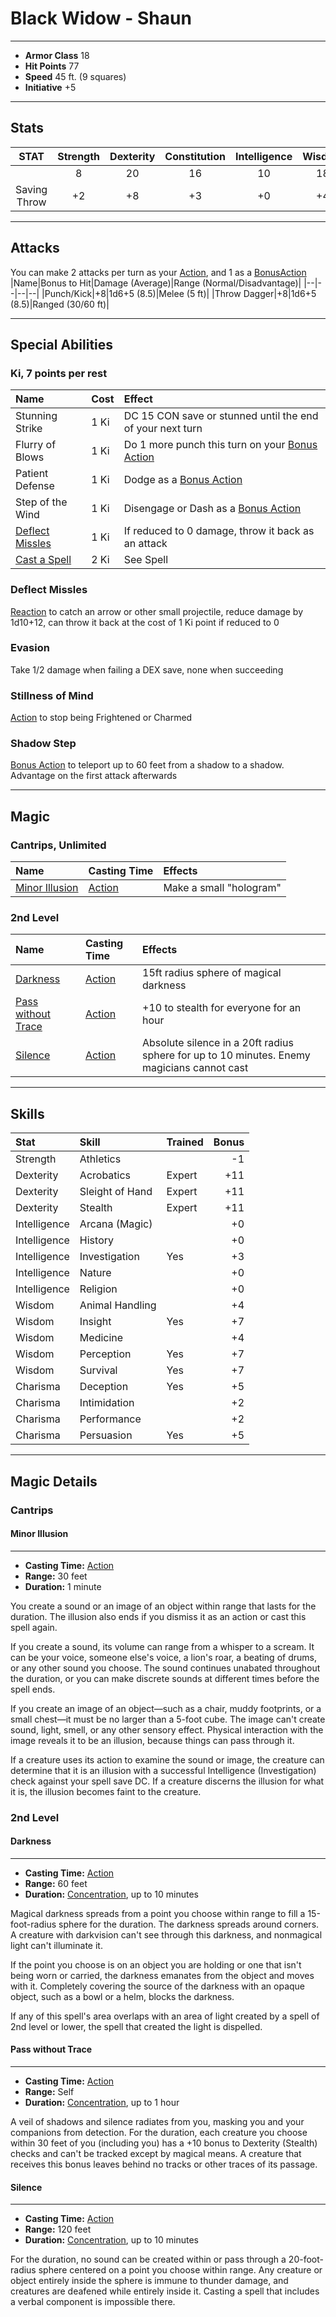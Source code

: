 # Black Widow - Shaun
___
- **Armor Class** 18
- **Hit Points** 77 
- **Speed** 45 ft. (9 squares)
- **Initiative** +5
___
## Stats
|STAT|Strength|Dexterity|Constitution|Intelligence|Wisdom|Charisma|
|:---:|:---:|:---:|:---:|:---:|:---:|:---:|
||8|20|16|10|18|14|
|Saving Throw|+2|+8|+3|+0|+4|+2|
___
## Attacks
You can make 2 attacks per turn as your [Action](./../README.md#action), and 1 as a [BonusAction](./../README.md#bonus-action)
|Name|Bonus to Hit|Damage (Average)|Range (Normal/Disadvantage)|
|--|--|--|--|
|Punch/Kick|+8|1d6+5 (8.5)|Melee (5 ft)|
|Throw Dagger|+8|1d6+5 (8.5)|Ranged (30/60 ft)|
___
## Special Abilities
### Ki, 7 points per rest
|Name|Cost|Effect|
|:--|:--|:--|
|Stunning Strike|1 Ki|DC 15 CON save or stunned until the end of your next turn|
|Flurry of Blows|1 Ki|Do 1 more punch this turn on your [Bonus Action](./../README.md#bonus-action)|
|Patient Defense|1 Ki|Dodge as a [Bonus Action](./../README.md#bonus-action)|
|Step of the Wind|1 Ki|Disengage or Dash as a [Bonus Action](./../README.md#bonus-action)|
|[Deflect Missles](#deflect-missles)|1 Ki|If reduced to 0 damage, throw it back as an attack|
|[Cast a Spell](#magic)|2 Ki|See Spell|

### Deflect Missles
[Reaction](./../README.md#reaction) to catch an arrow or other small projectile, reduce damage by 1d10+12, can throw it back at the cost of 1 Ki point if reduced to 0
### Evasion 
Take 1/2 damage when failing a DEX save, none when succeeding 
### Stillness of Mind
[Action](./../README.md#action) to stop being Frightened or Charmed
### Shadow Step
[Bonus Action](./../README.md#bonus-action) to teleport up to 60 feet from a shadow to a shadow. Advantage on the first attack afterwards 
___
## Magic
### Cantrips, Unlimited
|Name|Casting Time|Effects|
|:--|:--|:--|
|[Minor Illusion](#minor-illusion)|[Action](./../README.md#action)|Make a small "hologram"|
### 2nd Level
|Name|Casting Time| Effects|
|:--|:--|:--|
|[Darkness](#darkness)|[Action](./../README.md#action)|15ft radius sphere of magical darkness|
|[Pass without Trace](#pass-without-trace)|[Action](./../README.md#action)|+10 to stealth for everyone for an hour|
|[Silence](#silence)|[Action](./../README.md#action)|Absolute silence in a 20ft radius sphere for up to 10 minutes. Enemy magicians cannot cast|
___
## Skills
|Stat|Skill|Trained|Bonus|
|:--|:--|--|--:|
|Strength|Athletics||-1|
|Dexterity|Acrobatics|Expert|+11|
|Dexterity|Sleight of Hand|Expert|+11|
|Dexterity|Stealth|Expert|+11|
|Intelligence|Arcana (Magic)||+0|
|Intelligence|History||+0|
|Intelligence|Investigation|Yes|+3|
|Intelligence|Nature||+0|
|Intelligence|Religion||+0|
|Wisdom|Animal Handling||+4|
|Wisdom|Insight|Yes|+7|
|Wisdom|Medicine||+4|
|Wisdom|Perception|Yes|+7|
|Wisdom|Survival|Yes|+7|
|Charisma|Deception|Yes|+5|
|Charisma|Intimidation||+2|
|Charisma|Performance||+2|
|Charisma|Persuasion|Yes|+5|
___
## Magic Details
### Cantrips
#### Minor Illusion
___
- **Casting Time:** [Action](./../README.md#action)
- **Range:** 30 feet
- **Duration:** 1 minute
You create a sound or an image of an object within range that lasts for the duration. The illusion also ends if you dismiss it as an action or cast this spell again.

If you create a sound, its volume can range from a whisper to a scream. It can be your voice, someone else's voice, a lion's roar, a beating of drums, or any other sound you choose. The sound continues unabated throughout the duration, or you can make discrete sounds at different times before the spell ends.

If you create an image of an object—such as a chair, muddy footprints, or a small chest—it must be no larger than a 5-foot cube. The image can't create sound, light, smell, or any other sensory effect. Physical interaction with the image reveals it to be an illusion, because things can pass through it.

If a creature uses its action to examine the sound or image, the creature can determine that it is an illusion with a successful Intelligence (Investigation) check against your spell save DC. If a creature discerns the illusion for what it is, the illusion becomes faint to the creature.

### 2nd Level
#### Darkness
___
- **Casting Time:** [Action](./../README.md#action)
- **Range:** 60 feet
- **Duration:** [Concentration](./../README.md#concentration), up to 10 minutes
Magical darkness spreads from a point you choose within range to fill a 15-foot-radius sphere for the duration. The darkness spreads around corners. A creature with darkvision can't see through this darkness, and nonmagical light can't illuminate it.

If the point you choose is on an object you are holding or one that isn't being worn or carried, the darkness emanates from the object and moves with it. Completely covering the source of the darkness with an opaque object, such as a bowl or a helm, blocks the darkness.

If any of this spell's area overlaps with an area of light created by a spell of 2nd level or lower, the spell that created the light is dispelled.

#### Pass without Trace
___
- **Casting Time:** [Action](./../README.md#action)
- **Range:** Self
- **Duration:** [Concentration](./../README.md#concentration), up to 1 hour
A veil of shadows and silence radiates from you, masking you and your companions from detection. For the duration, each creature you choose within 30 feet of you (including you) has a +10 bonus to Dexterity (Stealth) checks and can't be tracked except by magical means. A creature that receives this bonus leaves behind no tracks or other traces of its passage.

#### Silence
___
- **Casting Time:** [Action](./../README.md#action)
- **Range:** 120 feet
- **Duration:** [Concentration](./../README.md#concentration), up to 10 minutes
For the duration, no sound can be created within or pass through a 20-foot-radius sphere centered on a point you choose within range. Any creature or object entirely inside the sphere is immune to thunder damage, and creatures are deafened while entirely inside it. Casting a spell that includes a verbal component is impossible there.
